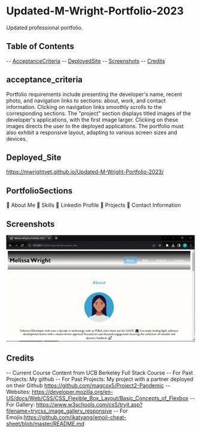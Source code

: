 # Updated-M-Wright-Portfolio-2023
Updated professional portfolio. 

## Table of Contents 
-- [AcceptanceCriteria](#acceptance_criteria)
-- [DeployedSite](#deployed_site)
-- [Screenshots](#Sreenshots)
-- [Credits](#Credits)

## acceptance_criteria
Portfolio requirements include presenting the developer's name, recent photo, and navigation links to sections: about, work, and contact information. Clicking on navigation links smoothly scrolls to the corresponding sections. The "project" section displays titled images of the developer's applications, with the first image larger. Clicking on these images directs the user to the deployed applications. The portfolio must also exhibit a responsive layout, adapting to various screen sizes and devices.

## Deployed_Site 

https://mwrightvet.github.io/Updated-M-Wright-Portfolio-2023/ 

## PortfolioSections
🌟 About Me
🌟 Skills 
🌟 Linkedin Profile 
🌟 Projects
🌟 Contact Information 
 
## Screenshots  

![PortfolioSite](assets/website.gif)


## Credits 
-- Current Course Content from UCB Berkeley Full Stack Course
-- For Past Projects: My github 
-- For Past Projects: My project with a partner deployed on their Github https://github.com/magcox5/Project2-Pandemic
-- Websites: https://developer.mozilla.org/en-US/docs/Web/CSS/CSS_Flexible_Box_Layout/Basic_Concepts_of_Flexbox 
-- For Gallery: https://www.w3schools.com/csS/tryit.asp?filename=trycss_image_gallery_responsive
-- For Emojis:https://github.com/ikatyang/emoji-cheat-sheet/blob/master/README.md 
